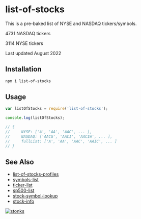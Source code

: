 # list-of-stocks

This is a pre-baked list of NYSE and NASDAQ tickers/symbols.

4731 NASDAQ tickers

3114 NYSE tickers 

Last updated August 2022

## Installation

```sh
npm i list-of-stocks
```

## Usage 

```javascript
var listOfStocks = require('list-of-stocks');

console.log(listOfStocks);

// {
//     NYSE: ['A', 'AA', 'AAC', ... ],
//     NASDAQ: ['AACG', 'AACI', 'AACIW', ... ],
//     fullList: ['A', 'AA', 'AAC', 'AAIC', ... ]
// }
```

## See Also

- [list-of-stocks-profiles](https://www.npmjs.com/package/list-of-stocks-profiles)
- [symbols-list](https://www.npmjs.com/package/symbols-list)
- [ticker-list](https://www.npmjs.com/package/ticker-list)
- [sp500-list](https://www.npmjs.com/package/sp500-list)
- [stock-symbol-lookup](https://www.npmjs.com/package/stock-symbol-lookup) 
- [stock-info](https://www.npmjs.com/package/stock-info)


[![stonks](https://i.imgur.com/UpDxbfe.png)](https://www.npmjs.com/~stonkpunk)



